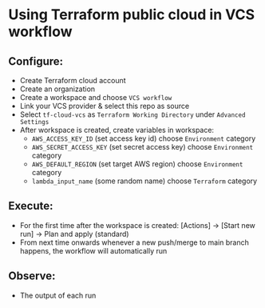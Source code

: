 # Using Terraform public cloud in VCS workflow
## Configure:
- Create Terraform cloud account  
- Create an organization  
- Create a workspace and choose `VCS workflow`
- Link your VCS provider & select this repo as source
- Select `tf-cloud-vcs` as `Terraform Working Directory` under `Advanced Settings`  
- After workspace is created, create variables in workspace:  
  - `AWS_ACCESS_KEY_ID` (set access key id) choose `Environment` category  
  - `AWS_SECRET_ACCESS_KEY` (set secret access key) choose `Environment` category  
  - `AWS_DEFAULT_REGION` (set target AWS region) choose `Environment` category  
  - `lambda_input_name` (some random name) choose `Terraform` category  
## Execute:
- For the first time after the workspace is created: [Actions] -> [Start new run] -> Plan and apply (standard)  
- From next time onwards whenever a new push/merge to main branch happens, the workflow will automatically run  
## Observe:
- The output of each run  

